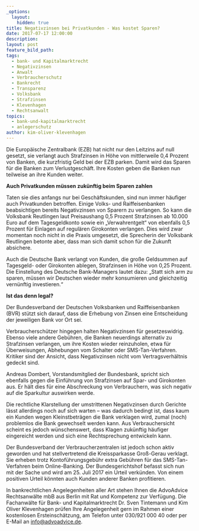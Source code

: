 ```yaml
---
_options:
  layout:
    hidden: true
title: Negativzinsen bei Privatkunden - Was kostet Sparen?
date: 2017-07-17 12:00:00
description:
layout: post
feature_bild_path:
tags:
  - bank- und Kapitalmarktrecht
  - Negativzinsen
  - Anwalt
  - Verbraucherschutz
  - Bankrecht
  - Transparenz
  - Volksbank
  - Strafzinsen
  - Klevenhagen
  - Rechtsanwalt
topics:
  - bank-und-kapitalmarktrecht
  - anlegerschutz
author: kim-oliver-klevenhagen
---
```



Die Europäische Zentralbank (EZB) hat nicht nur den Leitzins auf null gesetzt, sie verlangt auch Strafzinsen in Höhe von mittlerweile 0,4 Prozent von Banken, die kurzfristig Geld bei der EZB parken. Damit wird das Sparen für die Banken zum Verlustgeschäft. Ihre Kosten geben die Banken nun teilweise an ihre Kunden weiter.

**Auch Privatkunden müssen zukünftig beim Sparen zahlen**

Taten sie dies anfangs nur bei Geschäftskunden, sind nun immer häufiger auch Privatkunden betroffen. Einige Volks- und Raiffeisenbanken beabsichtigen bereits Negativzinsen von Sparern zu verlangen. So kann die Volksbank Reutlingen laut Preisaushang 0,5 Prozent Strafzinsen ab 10.000 Euro auf dem Tagesgeldkonto sowie ein „Verwahrentgelt“ von ebenfalls 0,5 Prozent für Einlagen auf regulären Girokonten verlangen. Dies wird zwar momentan noch nicht in die Praxis umgesetzt, die Sprecherin der Volksbank Reutlingen betonte aber, dass man sich damit schon für die Zukunft absichere.

Auch die Deutsche Bank verlangt von Kunden, die große Geldsummen auf Tagesgeld- oder Girokonten ablegen, Strafzinsen in Höhe von 0,25 Prozent. Die Einstellung des Deutsche Bank-Managers lautet dazu: „Statt sich arm zu sparen, müssen wir Deutschen wieder mehr konsumieren und gleichzeitig vernünftig investieren.“

**Ist das denn legal?**

Der Bundesverband der Deutschen Volksbanken und Raiffeisenbanken (BVR) stützt sich darauf, dass die Erhebung von Zinsen eine Entscheidung der jeweiligen Bank vor Ort sei.

Verbraucherschützer hingegen halten Negativzinsen für gesetzeswidrig. Ebenso viele andere Gebühren, die Banken neuerdings alternativ zu Strafzinsen verlangen, um ihre Kosten wieder reinzuholen, etwa für Überweisungen, Abhebungen vom Schalter oder SMS-Tan-Verfahren. Kritiker sind der Ansicht, dass Negativzinsen nicht vom Vertragsverhältnis gedeckt sind.

Andreas Dombert, Vorstandsmitglied der Bundesbank, spricht sich ebenfalls gegen die Einführung von Strafzinsen auf Spar- und Girokonten aus. Er hält dies für eine Abschreckung von Verbrauchern, was sich negativ auf die Sparkultur auswirken werde.

Die rechtliche Klarstellung der umstrittenen Negativzinsen durch Gerichte lässt allerdings noch auf sich warten – was dadurch bedingt ist, dass kaum ein Kunden wegen Kleinstbeträgen die Bank verklagen wird, zumal (noch) problemlos die Bank gewechselt werden kann. Aus Verbrauchersicht scheint es jedoch wünschenswert, dass Klagen zukünftig häufiger eingereicht werden und sich eine Rechtsprechung entwickeln kann.

Der Bundesverband der Verbraucherzentralen ist jedoch schon aktiv geworden und hat stellvertretend die Kreissparkasse Groß-Gerau verklagt. Sie erheben trotz Kontoführungsgebühr extra Gebühren für das SMS-Tan-Verfahren beim Online-Banking. Der Bundesgerichtshof befasst sich nun mit der Sache und wird am 25. Juli 2017 ein Urteil verkünden. Von einem positiven Urteil könnten auch Kunden anderer Banken profitieren.

In bankrechtlichen Angelegenheiten aller Art stehen Ihnen die AdvoAdvice Rechtsanwälte mbB aus Berlin mit Rat und Kompetenz zur Verfügung. Die Fachanwälte für Bank- und Kapitalmarktrecht Dr. Sven Tintemann und Kim Oliver Klevenhagen prüfen Ihre Angelegenheit gern im Rahmen einer kostenlosen Ersteinschätzung, am Telefon unter 030/921 000 40 oder per E-Mail an info@advoadvice.de.